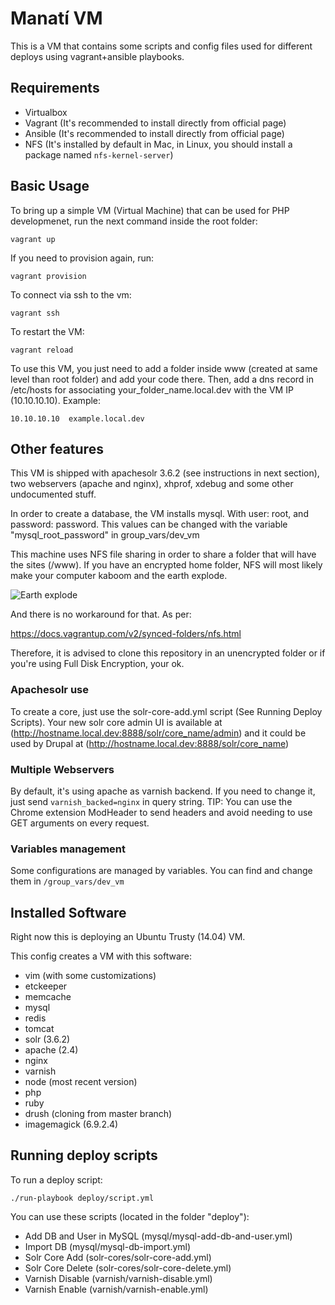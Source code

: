 Manatí VM
========================

This is a VM that contains some scripts and config files used for different deploys using vagrant+ansible playbooks.

## Requirements

 * Virtualbox
 * Vagrant (It's recommended to install directly from official page)
 * Ansible (It's recommended to install directly from official page)
 * NFS (It's installed by default in Mac, in Linux, you should install a package named `nfs-kernel-server`)

## Basic Usage

To bring up a simple VM (Virtual Machine) that can be used for PHP developmenet, run the next command inside the root folder:

    vagrant up

If you need to provision again, run:

    vagrant provision

To connect via ssh to the vm:

    vagrant ssh

To restart the VM:

    vagrant reload

To use this VM, you just need to add a folder inside www (created at same level than root folder) and add your code there. Then, add a dns record in /etc/hosts for associating your_folder_name.local.dev with the VM IP (10.10.10.10). Example:

    10.10.10.10  example.local.dev

## Other features

This VM is shipped with apachesolr 3.6.2 (see instructions in next section), two webservers (apache and nginx), xhprof, xdebug and some other undocumented stuff.

In order to create a database, the VM installs mysql. With user: root, and password: password.
This values can be changed with the variable "mysql_root_password" in group_vars/dev_vm

This machine uses NFS file sharing in order to share a folder that will have the sites (/www). If you have an encrypted home folder, NFS will most likely make your computer kaboom and the earth explode.

![Earth explode](http://www.contentthatworks.com/blogs/Pauls/wp-content/uploads/2013/05/earth-exploding-o.gif "Earth explode")

And there is no workaround for that. As per:

https://docs.vagrantup.com/v2/synced-folders/nfs.html

Therefore, it is advised to clone this repository in an unencrypted folder or if you're using Full Disk Encryption, your ok.

### Apachesolr use

To create a core, just use the solr-core-add.yml script (See Running Deploy Scripts). Your new solr core admin UI is available at (http://hostname.local.dev:8888/solr/core_name/admin) and it could be used by Drupal at (http://hostname.local.dev:8888/solr/core_name)

### Multiple Webservers

By default, it's using apache as varnish backend. If you need to change it, just send `varnish_backed=nginx` in query string.
TIP: You can use the Chrome extension ModHeader to send headers and avoid needing to use GET arguments on every request.

### Variables management

Some configurations are managed by variables. You can find and change them in `/group_vars/dev_vm`

## Installed Software

Right now this is deploying an Ubuntu Trusty (14.04) VM.

This config creates a VM with this software:
 - vim (with some customizations)
 - etckeeper
 - memcache
 - mysql
 - redis
 - tomcat
 - solr (3.6.2)
 - apache (2.4)
 - nginx
 - varnish  
 - node (most recent version)
 - php
 - ruby
 - drush (cloning from master branch)
 - imagemagick (6.9.2.4)

## Running deploy scripts
To run a deploy script:

    ./run-playbook deploy/script.yml

You can use these scripts (located in the folder "deploy"):
 - Add DB and User in MySQL (mysql/mysql-add-db-and-user.yml)
 - Import DB (mysql/mysql-db-import.yml)
 - Solr Core Add (solr-cores/solr-core-add.yml)
 - Solr Core Delete (solr-cores/solr-core-delete.yml)
 - Varnish Disable (varnish/varnish-disable.yml)
 - Varnish Enable (varnish/varnish-enable.yml)
